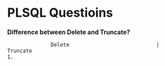 # PLSQL Questioins

**Difference between Delete and Truncate?**

                  Delete                            |                            Truncate
    1. 

